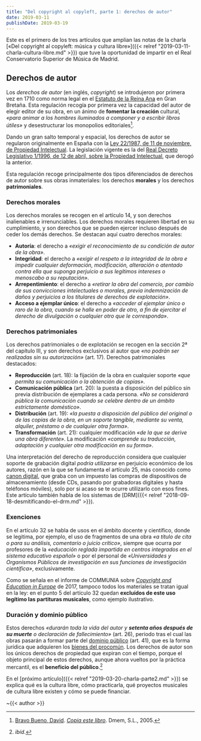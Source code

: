 ```yaml
---
title: "Del copyright al copyleft, parte 1: derechos de autor"
date: 2019-03-11
publishDate: 2019-03-19
---
```


Este es el primero de los tres artículos que amplian las notas de la charla [«Del copyright al copyleft: música y cultura libre»]({{< relref "2019-03-11-charla-cultura-libre.md" >}}) que tuve la oportunidad de impartir en el Real Conservatorio Superior de Música de Madrid.


## Derechos de autor

Los _derechos de autor_ (en inglés, _copyright_) se introdujeron por primera vez en 1710 como norma legal en el [Estatuto de la Reina Ana](https://es.wikipedia.org/wiki/Estatuto_de_la_Reina_Ana) en Gran Bretaña. Esta regulación recogía por primera vez la capacidad del autor de elegir editor de su obra, en un ánimo de **fomentar la creación** cultural, _«para animar a los hombres iluminados a componer y a escribir libros útiles»_ y desestructurar los monopolios editoriales[^bravo].

Dando un gran salto temporal y espacial, los derechos de autor se regularon originalmente en España con la [Ley 22/1987, de 11 de noviembre, de Propiedad Intelectual](https://www.boe.es/eli/es/l/1987/11/11/22). La legislación vigente es la del [Real Decreto Legislativo 1/1996, de 12 de abril, sobre la Propiedad Intelectual](https://www.boe.es/eli/es/rdlg/1996/04/12/1/con), que derogó la anterior.

Esta regulación recoge principalmente dos tipos diferenciados de derechos de autor sobre sus obras inmateriales: los derechos **morales** y los derechos **patrimoniales**.

### Derechos morales

Los derechos morales se recogen en el artículo 14, y son derechos inalienables e irrenunciables. Los derechos morales requieren libertad en su cumplimiento, y son derechos que se pueden ejercer incluso después de ceder los demás derechos. Se destacan aquí cuatro derechos morales:

- **Autoría**: el derecho a _«exigir el reconocimiento de su condición de autor de la obra»_.
- **Integridad**: el derecho a _«exigir el respeto a la integridad de la obra e impedir cualquier deformación, modificación, alteración o atentado contra ella que suponga perjuicio a sus legítimos intereses o menoscabo a su reputación»_.
- **Arrepentimiento**: el derecho a _«retirar la obra del comercio, por cambio de sus convicciones intelectuales o morales, previa indemnización de daños y perjuicios a los titulares de derechos de explotación»_.
- **Acceso a ejemplar único**: el derecho a _«acceder al ejemplar único o raro de la obra, cuando se halle en poder de otro, a fin de ejercitar el derecho de divulgación o cualquier otro que le corresponda»_.

### Derechos patrimoniales

Los derechos patrimoniales o de explotación se recogen en la sección 2ª del capítulo III, y son derechos exclusivos al autor que _«no podrán ser realizadas sin su autorización»_ (art. 17). Derechos patrimoniales destacados:

- **Reproducción** (art. 18): la fijación de la obra en cualquier soporte _«que permita su comunicación o la obtención de copias»_.
- **Comunicación pública** (art. 20): la puesta a disposición del público sin previa distribución de ejemplares a cada persona. _«No se considerará pública la comunicación cuando se celebre dentro de un ámbito
estrictamente doméstico»_.
- **Distribución** (art. 19): _«la puesta a disposición del público del original o de las copias de la obra, en un soporte tangible, mediante su venta, alquiler, préstamo o de cualquier otra forma»_.
- **Transformación** (art. 21): cualquier modificación _«de la que se derive una obra diferente»_. La modificación _«comprende su traducción, adaptación y cualquier otra modificación en su forma»_.

Una interpretación del derecho de reproducción considera que cualquier soporte de grabación digital _podría utilizarse_ en perjuicio económico de los autores, razón en la que se fundamenta el artículo 25, más conocido como [canon digital](https://es.wikipedia.org/wiki/Canon_digital#El_canon_digital_en_países_de_habla_hispana), que graba con un impuesto las compras de dispositivos de almacenamiento (desde CDs, pasando por grabadoras digitales y hasta teléfonos móviles), solo por si acaso se te ocurre utilizarlo con esos fines. Este artículo también habla de los sistemas de [DRM]({{< relref "2018-09-18-desmitificando-el-drm.md" >}}).

### Exenciones

En el artículo 32 se habla de usos en el ámbito docente y científico, donde se legitima, por ejemplo, el uso de fragmentos de una obra _«a título de cita o para su análisis, comentario o juicio crítico»_, siempre que ocurra por profesores de la _«educación reglada impartida en centros integrados en el sistema educativo español»_ o por el personal de _«Universidades y Organismos Públicos de investigación en
sus funciones de investigación científica»_, exclusivamente.

Como se señala en el informe de COMMUNIA sobre [_Copyright and Education in Europe_](https://www.communia-association.org/2017/05/08/copyright-and-education-in-europe-15-everyday-cases-in-15-countries/) de 2017, tampoco todos los materiales se tratan igual en la ley: en el punto 5 del artículo 32 quedan **excluídos de este uso legítimo las partituras musicales**, como ejemplo ilustrativo.

### Duración y dominio público

Estos derechos _«durarán toda la vida del autor y **setenta años después de su muerte** o declaración de fallecimiento»_ (art. 26), periodo tras el cual las obras pasarán a formar parte del [dominio público](https://es.wikipedia.org/wiki/Dominio_púlico) (art. 41), que es la forma jurídica que adquieren los [bienes del procomún](https://es.wikipedia.org/wiki/Bien_comunal). Los derechos de autor son los únicos derechos de propiedad que expiran con el tiempo, porque el objeto principal de estos derechos, aunque ahora vueltos por la práctica mercantil, es el **beneficio del público**.[^bravo-ibidem]


En el [próximo artículo]({{< relref "2019-03-20-charla-parte2.md" >}}) se explica qué es la cultura libre, cómo practicarla, qué proyectos musicales de cultura libre existen y cómo se puede financiar.


~{{< author >}}



[^bravo]: [Bravo Bueno, David](https://es.wikipedia.org/wiki/David_Bravo). [_Copia este libro_](http://copiaestelibro.bandaancha.st/). Dmem, S.L., 2005.

[^bravo-ibidem]: _ibíd_.